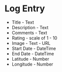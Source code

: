 # Log Entry

* Title - Text
* Description - Text
* Comments - Text
* Rating - scale of 1 - 10
* Image - Text - URL
* Start Date - DateTime
* End Date - DateTime
* Latitude - Number
* Longitude - Number